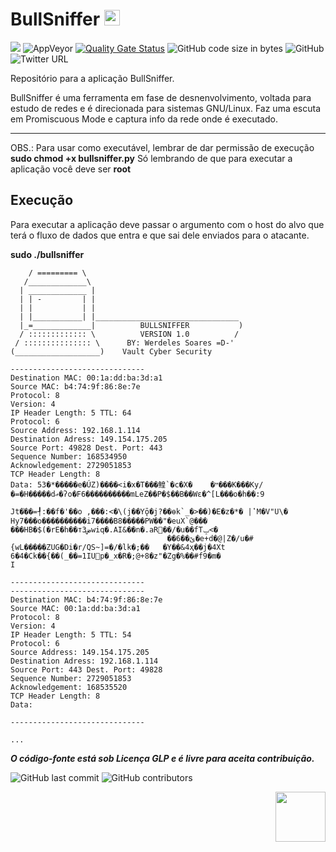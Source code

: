 # BullSniffer <img src="https://github.com/werdelesmarcio/BullSniffer/blob/master/bullsniffericon.png" width=25> 

<img src="http://img.shields.io/liberapay/receives/scorpion.svg?logo=liberapay">  <img alt="AppVeyor" src="https://img.shields.io/appveyor/ci/werdelesmarcio/BullSniffer">  [![Quality Gate Status](https://sonarcloud.io/api/project_badges/measure?project=werdelesmarcio_BullSniffer&metric=alert_status)](https://sonarcloud.io/dashboard?id=werdelesmarcio_BullSniffer)  <img alt="GitHub code size in bytes" src="https://img.shields.io/github/languages/code-size/werdelesmarcio/BullSniffer">  <img alt="GitHub" src="https://img.shields.io/github/license/werdelesmarcio/BullSniffer">  <img alt="Twitter URL" src="https://img.shields.io/twitter/url/https/twitter.com/ScorpionInc?style=social">

Repositório para a aplicação BullSniffer.

BullSniffer é uma ferramenta em fase de desnenvolvimento, voltada para estudo de redes e
é direcionada para sistemas GNU/Linux. Faz uma escuta em Promiscuous Mode e captura info
da rede onde é executado.

---

OBS.: Para usar como executável, lembrar de dar permissão de execução
**sudo chmod +x bullsniffer.py**
Só lembrando de que para executar a aplicação você deve ser **root**

## Execução 
Para executar a aplicação deve passar o argumento com o host do alvo que terá
o fluxo de dados que entra e que sai dele enviados para o atacante.

**sudo ./bullsniffer**

```  ___________                               
    / ========= \                              
   /_____________\                             
  | _____________ |                            
  | | -         | |                            
  | |           | |                            
  | |___________| |________________________________  
  |_=_____________|          BULLSNIFFER           ) 
  / ::::::::::::: \          VERSION 1.0          /  
 / ::::::::::::::: \      BY: Werdeles Soares =D-'   
(___________________)    Vault Cyber Security                        

------------------------------
Destination MAC: 00:1a:dd:ba:3d:a1
Source MAC: b4:74:9f:86:8e:7e
Protocol: 8
Version: 4
IP Header Length: 5 TTL: 64
Protocol: 6
Source Address: 192.168.1.114
Destination Adress: 149.154.175.205
Source Port: 49828 Dest. Port: 443
Sequence Number: 168534950
Acknowledgement: 2729051853
TCP Header Length: 8
Data: 53�*�����e�ÚZ)����<i�x�T���鳇`�c�X�	�ײ���K���Ky/�=�H�����dޢ�ʔo�F6����������mLeZ��P�$��B��Wε�^[L���o�h��:9
                                                                                                                     Jt�֨��=┦:��f�'��o ,���:<�\(j��Yǭ�j?��ѳk`_�>��)�E�z�*� |ʽM�V"U\� Hy7���o����������i7����B8�����PW��"�euX`@���
���HB�$(�rE�h��т3ضwiq�.AI&��n�.aR׮��/�ս��fTݒ<�
                                   ��6��ێ�e+d�@|Z�/u�#{wL�����ZUG�Di�r/QS~]=�/�lk�;��	�Y��&4ҳ��j�4Xt	6�4�Ck��{��(_��=1IUp�_x�R�;@+8�z"�Zg�%��#f9�m�
I

------------------------------
------------------------------
Destination MAC: b4:74:9f:86:8e:7e
Source MAC: 00:1a:dd:ba:3d:a1
Protocol: 8
Version: 4
IP Header Length: 5 TTL: 54
Protocol: 6
Source Address: 149.154.175.205
Destination Adress: 192.168.1.114
Source Port: 443 Dest. Port: 49828
Sequence Number: 2729051853
Acknowledgement: 168535520
TCP Header Length: 8
Data: 

------------------------------

...

```

***O código-fonte está sob Licença GLP e é livre para aceita contribuição.***


<img alt="GitHub last commit" src="https://img.shields.io/github/last-commit/werdelesmarcio/BullSniffer?style=for-the-badge">   <img alt="GitHub contributors" src="https://img.shields.io/github/contributors/werdelesmarcio/BullSniffer?style=for-the-badge">


<img src = "https://github.com/werdelesmarcio/Imagens/blob/master/Selos/PoweredByLinux.png?raw=true" width =80 align="right">
